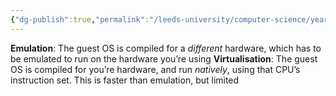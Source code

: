 ```yaml
---
{"dg-publish":true,"permalink":"/leeds-university/computer-science/year-2/operating-systems/1-introduction-to-os/virtualisation/"}
---
```


**Emulation**: The guest OS is compiled for a *different* hardware, which has to be emulated to run on the hardware you’re using
**Virtualisation**: The guest OS is compiled for you’re hardware, and run *natively*, using that CPU’s instruction set. This is faster than emulation, but limited
